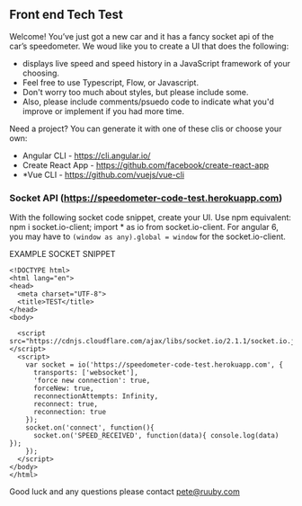 ## Front end Tech Test

Welcome! You’ve just got a new car and it has a fancy socket api of the car’s speedometer. We woud like you to create a UI that does the following: 

- displays live speed and speed history in a JavaScript framework of your choosing. 
- Feel free to use Typescript, Flow, or Javascript. 
- Don't worry too much about styles, but please include some. 
- Also, please include comments/psuedo code to indicate what you'd improve or implement if you had more time.

Need a project? You can generate it with one of these clis or choose your own:

* Angular CLI - https://cli.angular.io/
* Create React App - https://github.com/facebook/create-react-app
* *Vue CLI - https://github.com/vuejs/vue-cli

### Socket API  (https://speedometer-code-test.herokuapp.com)
With the following socket code snippet, create your UI. Use npm equivalent: npm i socket.io-client; import * as io from socket.io-client. For angular 6, you may have to `(window as any).global = window` for the socket.io-client.

EXAMPLE SOCKET SNIPPET
```
<!DOCTYPE html>
<html lang="en">
<head>
  <meta charset="UTF-8">
  <title>TEST</title>
</head>
<body>

  <script src="https://cdnjs.cloudflare.com/ajax/libs/socket.io/2.1.1/socket.io.js"></script>
  <script>
    var socket = io('https://speedometer-code-test.herokuapp.com', {
      transports: ['websocket'],
      'force new connection': true,
      forceNew: true,
      reconnectionAttempts: Infinity,
      reconnect: true,
      reconnection: true
    });
    socket.on('connect', function(){
      socket.on('SPEED_RECEIVED', function(data){ console.log(data) });
    });
  </script>
</body>
</html>
```
Good luck and any questions please contact pete@ruuby.com

